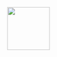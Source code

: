 <div id="header" align="center">
  <img src="https://media.giphy.com/media/M9gbBd9nbDrOTu1Mqx/giphy.gif" width="100"/>
</div>
<div style="display: flex; justify-content: center; align-items: center; height: 100vh;">
    <img src="https://komarev.com/ghpvc/?username=your-github-username&style=flat-square&color=blue" alt=""/>
</div>

